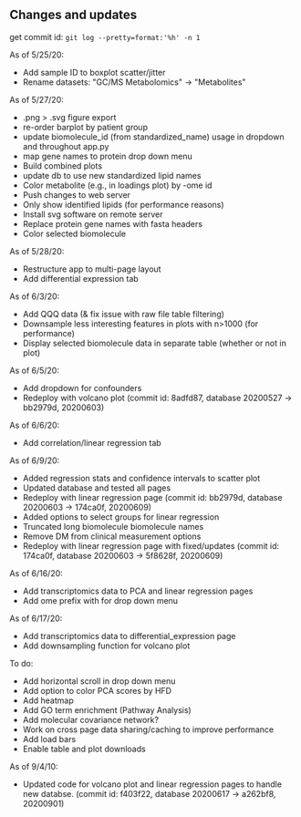 
## Changes and updates

 get commit id: `git log --pretty=format:'%h' -n 1`

As of 5/25/20:  
- Add sample ID to boxplot scatter/jitter  
- Rename datasets: "GC/MS Metabolomics" -> "Metabolites"  

As of 5/27/20:  
- .png > .svg figure export  
- re-order barplot by patient group  
- update biomolecule_id (from standardized_name) usage in dropdown and throughout app.py  
- map gene names to protein drop down menu  
- Build combined plots  
- update db to use new standardized lipid names  
- Color metabolite (e.g., in loadings plot) by -ome id
- Push changes to web server  
- Only show identified lipids (for performance reasons)
- Install svg software on remote server
- Replace protein gene names with fasta headers
- Color selected biomolecule

As of 5/28/20:
- Restructure app to multi-page layout  
- Add differential expression tab

As of 6/3/20:
- Add QQQ data (& fix issue with raw file table filtering)
- Downsample less interesting features in plots with n>1000 (for performance)
- Display selected biomolecule data in separate table (whether or not in plot)

As of 6/5/20:
- Add dropdown for confounders
- Redeploy with volcano plot (commit id: 8adfd87, database 20200527 -> bb2979d, 20200603)

As of 6/6/20:
- Add correlation/linear regression tab  

As of 6/9/20:
- Added regression stats and confidence intervals to scatter plot
- Updated database and tested all pages
- Redeploy with linear regression page (commit id: bb2979d, database 20200603 -> 174ca0f, 20200609)
- Added options to select groups for linear regression
- Truncated long biomolecule biomolecule names
- Remove DM from clinical measurement options
- Redeploy with linear regression page with fixed/updates (commit id: 174ca0f, database 20200603 -> 5f8628f, 20200609)

As of 6/16/20:
- Add transcriptomics data to PCA and linear regression pages
- Add ome prefix with for drop down menu

As of 6/17/20:
- Add transcriptomics data to differential_expression page
- Add downsampling function for volcano plot

To do:
- Add horizontal scroll in drop down menu
- Add option to color PCA scores by HFD
- Add heatmap
- Add GO term enrichment (Pathway Analysis)
- Add molecular covariance network?
- Work on cross page data sharing/caching to improve performance
- Add load bars
- Enable table and plot downloads

As of 9/4/10:
- Updated code for volcano plot and linear regression pages to handle new databse. (commit id: f403f22, database 20200617 -> a262bf8, 20200901)
